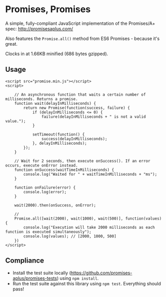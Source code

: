 Promises, Promises
==================

A simple, fully-compliant JavaScript implementation of the Promises/A+ spec: http://promisesaplus.com/

Also features the `Promise.all()` method from ES6 Promises - because it's great.

Clocks in at 1.66KB minified (686 bytes gzipped).

## Usage
```
<script src="promise.min.js"></script>
<script>

    // An asynchronous function that waits a certain number of milliseconds. Returns a promise.
    function wait(delayInMilliseconds) {
        return new Promise(function(success, failure) {
            if (delayInMilliseconds <= 0) {
                failure(delayInMilliseconds + " is not a valid value.");
            }

            setTimeout(function() {
                success(delayInMilliseconds);
            }, delayInMilliseconds);
        });
    }

    // Wait for 2 seconds, then execute onSuccess(). If an error occurs, execute onError instead.
    function onSuccess(waitTimeInMilliseconds) {
        console.log("Waited for " + waitTimeInMilliseconds + "ms");
    }

    function onFailure(error) {
        console.log(error);
    }

    wait(2000).then(onSuccess, onError);

    // 
    Promise.all([wait(2000), wait(1000), wait(500)], function(values) {
        console.log("Execution will take 2000 milliseconds as each function is executed simultaneously");
        console.log(values); // [2000, 1000, 500]
    })
</script>
```
## Compliance
- Install the test suite locally (https://github.com/promises-aplus/promises-tests) using `npm install`.
- Run the test suite against this library using `npm test`. Everything should pass!